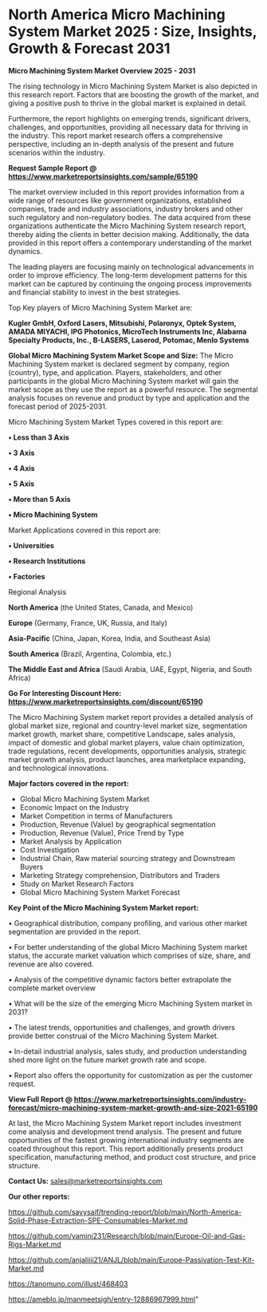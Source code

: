  # North America Micro Machining System Market 2025 : Size, Insights, Growth & Forecast 2031

<Strong> Micro Machining System Market Overview 2025 - 2031</strong>

The rising technology in Micro Machining System Market is also depicted in this research report. Factors that are boosting the growth of the market, and giving a positive push to thrive in the global market is explained in detail.

Furthermore, the report highlights on emerging trends, significant drivers, challenges, and opportunities, providing all necessary data for thriving in the industry. This report market research offers a comprehensive perspective, including an in-depth analysis of the present and future scenarios within the industry.

<strong>Request Sample Report @ <a href=https://www.marketreportsinsights.com/sample/65190>https://www.marketreportsinsights.com/sample/65190</a></strong>

The market overview included in this report provides information from a wide range of resources like government organizations, established companies, trade and industry associations, industry brokers and other such regulatory and non-regulatory bodies. The data acquired from these organizations authenticate the Micro Machining System research report, thereby aiding the clients in better decision making. Additionally, the data provided in this report offers a contemporary understanding of the market dynamics.

The leading players are focusing mainly on technological advancements in order to improve efficiency. The long-term development patterns for this market can be captured by continuing the ongoing process improvements and financial stability to invest in the best strategies.

Top Key players of Micro Machining System Market are:

<strong>Kugler GmbH, Oxford Lasers, Mitsubishi, Polaronyx, Optek System, AMADA MIYACHI, IPG Photonics, MicroTech Instruments Inc, Alabama Specialty Products, Inc., B-LASERS, Laserod, Potomac, Menlo Systems</strong>

<strong><b>Global Micro Machining System Market Scope and Size:</b></strong>
The Micro Machining System market is declared segment by company, region (country), type, and application. Players, stakeholders, and other participants in the global Micro Machining System market will gain the market scope as they use the report as a powerful resource. The segmental analysis focuses on revenue and product by type and application and the forecast period of 2025-2031.

Micro Machining System Market Types covered in this report are:

<strong>• Less than 3 Axis

• 3 Axis

• 4 Axis

• 5 Axis

• More than 5 Axis

• Micro Machining System</strong>

Market Applications covered in this report are:

<strong>• Universities

• Research Institutions

• Factories</strong> 

Regional Analysis

<strong>North America</strong> (the United States, Canada, and Mexico)

<strong>Europe</strong> (Germany, France, UK, Russia, and Italy)

<strong>Asia-Pacific</strong> (China, Japan, Korea, India, and Southeast Asia)

<strong>South America</strong> (Brazil, Argentina, Colombia, etc.)

<strong>The Middle East and Africa</strong> (Saudi Arabia, UAE, Egypt, Nigeria, and South Africa)

<strong>Go For Interesting Discount Here: <a href=https://www.marketreportsinsights.com/discount/65190>https://www.marketreportsinsights.com/discount/65190</a></strong>

The Micro Machining System market report provides a detailed analysis of global market size, regional and country-level market size, segmentation market growth, market share, competitive Landscape, sales analysis, impact of domestic and global market players, value chain optimization, trade regulations, recent developments, opportunities analysis, strategic market growth analysis, product launches, area marketplace expanding, and technological innovations.

<strong><b>Major factors covered in the report:</b></strong>
<ul>
  <li>Global Micro Machining System Market </li>
  <li>Economic Impact on the Industry</li>
  <li>Market Competition in terms of Manufacturers</li>
  <li>Production, Revenue (Value) by geographical segmentation</li>
  <li>Production, Revenue (Value), Price Trend by Type</li>
  <li>Market Analysis by Application</li>
  <li>Cost Investigation</li>
  <li>Industrial Chain, Raw material sourcing strategy and Downstream Buyers</li>
  <li>Marketing Strategy comprehension, Distributors and Traders</li>
  <li>Study on Market Research Factors</li>
  <li>Global Micro Machining System Market Forecast</li>
</ul>

<strong><b>Key Point of the Micro Machining System Market report:</b></strong>

• Geographical distribution, company profiling, and various other market segmentation are provided in the report.

• For better understanding of the global Micro Machining System market status, the accurate market valuation which comprises of size, share, and revenue are also covered.

• Analysis of the competitive dynamic factors better extrapolate the complete market overview

• What will be the size of the emerging Micro Machining System market in 2031?

• The latest trends, opportunities and challenges, and growth drivers provide better construal of the Micro Machining System Market.

• In-detail industrial analysis, sales study, and production understanding shed more light on the future market growth rate and scope.

• Report also offers the opportunity for customization as per the customer request.

<strong><b>View Full Report @ <a href=https://www.marketreportsinsights.com/industry-forecast/micro-machining-system-market-growth-and-size-2021-65190>https://www.marketreportsinsights.com/industry-forecast/micro-machining-system-market-growth-and-size-2021-65190</a></b></strong>


At last, the Micro Machining System Market report includes investment come analysis and development trend analysis. The present and future opportunities of the fastest growing international industry segments are coated throughout this report. This report additionally presents product specification, manufacturing method, and product cost structure, and price structure.

<strong>Contact Us:</strong>
sales@marketreportsinsights.com

<strong>Our other reports:</strong>

<a href=https://github.com/sayysaif/trending-report/blob/main/North-America-Solid-Phase-Extraction-SPE-Consumables-Market.md>https://github.com/sayysaif/trending-report/blob/main/North-America-Solid-Phase-Extraction-SPE-Consumables-Market.md</a>

<a href=https://github.com/yamini231/Research/blob/main/Europe-Oil-and-Gas-Rigs-Market.md>https://github.com/yamini231/Research/blob/main/Europe-Oil-and-Gas-Rigs-Market.md</a>

<a href=https://github.com/anjaliiii21/ANJL/blob/main/Europe-Passivation-Test-Kit-Market.md>https://github.com/anjaliiii21/ANJL/blob/main/Europe-Passivation-Test-Kit-Market.md</a>

<a href=https://tanomuno.com/illust/468403>https://tanomuno.com/illust/468403</a>

<a href=https://ameblo.jp/manmeetsigh/entry-12886967999.html>https://ameblo.jp/manmeetsigh/entry-12886967999.html</a>"

